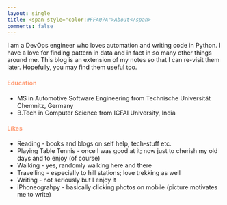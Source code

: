 ```yaml
---
layout: single
title: <span style="color:#FFA07A">About</span>
comments: false
---
```


I am a DevOps engineer who loves automation and writing code in Python. I have a love for finding pattern in data and in fact in so many other things around me. This blog is an extension of my notes so that I can re-visit them later. Hopefully, you may find them useful too. 

#### <span style="color:#FFA07A">Education</span>
* MS in Automotive Software Engineering from Technische Universität Chemnitz, Germany
* B.Tech in Computer Science from ICFAI University, India

#### <span style="color:#FFA07A">Likes</span>
* Reading - books and blogs on self help, tech-stuff etc.
* Playing Table Tennis - once I was good at it; now just to cherish my old days and to enjoy (of course)
* Walking - yes, randomly walking here and there
* Travelling - especially to hill stations; love trekking as well
* Writing - not seriously but I enjoy it
* iPhoneograhpy - basically clicking photos on mobile (picture motivates me to write)

